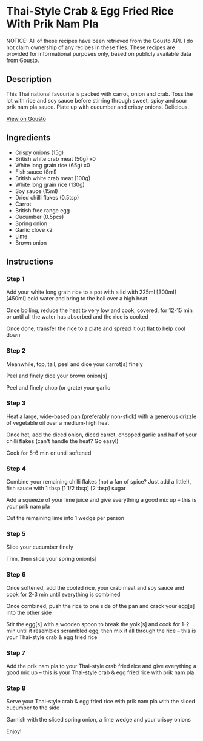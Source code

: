 # Thai-Style Crab & Egg Fried Rice With Prik Nam Pla

NOTICE: All of these recipes have been retrieved from the Gousto API. I do not claim ownership of any recipes in these files. These recipes are provided for informational purposes only, based on publicly available data from Gousto.

## Description

This Thai national favourite is packed with carrot, onion and crab. Toss the lot with rice and soy sauce before stirring through sweet, spicy and sour prik nam pla sauce. Plate up with cucumber and crispy onions. Delicious.

[View on Gousto](https://www.gousto.co.uk/recipes/cookbook/thai-style-crab-egg-fried-rice-with-prik-nam-pla)

## Ingredients

- Crispy onions (15g)
- British white crab meat (50g) x0
- White long grain rice (65g) x0
- Fish sauce (8ml)
- British white crab meat (100g)
- White long grain rice (130g)
- Soy sauce (15ml)
- Dried chilli flakes (0.5tsp)
- Carrot
- British free range egg
- Cucumber (0.5pcs)
- Spring onion
- Garlic clove x2
- Lime
- Brown onion

## Instructions


### Step 1

Add your white long grain rice to a pot with a lid with 225ml <span class="text-purple">[300ml] </span><span class="text-danger">[450ml]</span> cold water and bring to the boil over a high heat

Once boiling, reduce the heat to very low and cook, covered, for 12-15 min or until all the water has absorbed and the rice is cooked

Once done, transfer the rice to a plate and spread it out flat to help cool down


### Step 2

Meanwhile, top, tail, peel and dice your carrot[s] finely

Peel and finely dice your brown onion[s]

Peel and finely chop (or grate) your garlic


### Step 3

Heat a large, wide-based pan (preferably non-stick) with a generous drizzle of vegetable oil over a medium-high heat

Once hot, add the diced onion, diced carrot, chopped garlic and half of your chilli flakes (can't handle the heat? Go easy!)

Cook for<span class="text-danger"> </span>5-6 min<span class="text-danger"> </span>or until softened


### Step 4

Combine your remaining chilli flakes (not a fan of spice? Just add a little!), fish sauce with 1 tbsp <span class="text-purple">[1 1/2 tbsp]</span> <span class="text-danger">[2 tbsp]</span> sugar

Add a squeeze of your lime juice and give everything a good mix up – this is your prik nam pla

Cut the remaining lime into 1 wedge per person


### Step 5

Slice your cucumber finely

Trim, then slice your spring onion[s]


### Step 6

Once softened, add the cooled rice, your crab meat and soy sauce and cook for 2-3 min until everything is combined

Once combined, push the rice to one side of the pan and crack your egg[s] into the other side

Stir the egg[s] with a wooden spoon to break the yolk[s] and cook for 1-2 min until it resembles scrambled egg, then mix it all through the rice – this is your Thai-style crab & egg fried rice


### Step 7

Add the prik nam pla to your Thai-style crab fried rice and give everything a good mix up – this is your Thai-style crab & egg fried rice with prik nam pla

### Step 8

Serve your Thai-style crab & egg fried rice with prik nam pla with the sliced cucumber to the side

Garnish with the sliced spring onion, a lime wedge and your crispy onions

Enjoy!


